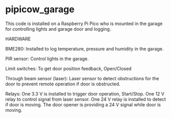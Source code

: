 # pipicow_garage

This code is installed on a Raspberry Pi Pico who is mounted in the garage
for controlling lights and garage door and logging.

HARDWARE

BME280:
Installed to log temperature, pressure and humidity in the garage.

PIR sensor:
Control lights in the garage.

Limit switches:
To get door position feedback,  Open/Closed

Through beam sensor (laser):
Laser sensor to detect obstructions for the door to prevent remote operation if door is obstructed.

Relays:
One 3.3 V is installed to trigger door operation, Start/Stop.
One 12 V relay to control signal from laser sensor.
One 24 V relay is installed to detect if door is moving. The door opener is providing a 24 V signal while door is moving.


